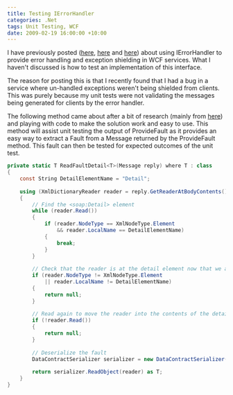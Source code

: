 ```yaml
---
title: Testing IErrorHandler
categories: .Net
tags: Unit Testing, WCF
date: 2009-02-19 16:00:00 +10:00
---
```


I have previously posted ([here][0], [here][1] and [here][2]) about using IErrorHandler to provide error handling and exception shielding in WCF services. What I haven't discussed is how to test an implementation of this interface. 

The reason for posting this is that I recently found that I had a bug in a service where un-handled exceptions weren't being shielded from clients. This was purely because my unit tests were not validating the messages being generated for clients by the error handler.

The following method came about after a bit of research (mainly from [here][3]) and playing with code to make the solution work and easy to use. This method will assist unit testing the output of ProvideFault as it provides an easy way to extract a Fault from a Message returned by the ProvideFault method. This fault can then be tested for expected outcomes of the unit test.

<!--more-->

```csharp
private static T ReadFaultDetail<T>(Message reply) where T : class
{
    const String DetailElementName = "Detail";
    
    using (XmlDictionaryReader reader = reply.GetReaderAtBodyContents())
    {
        // Find the <soap:Detail> element
        while (reader.Read())
        {
            if (reader.NodeType == XmlNodeType.Element
                && reader.LocalName == DetailElementName)
            {
                break;
            }
        }
     
        // Check that the reader is at the detail element now that we are outside the loop
        if (reader.NodeType != XmlNodeType.Element
            || reader.LocalName != DetailElementName)
        {
            return null;
        }
    
        // Read again to move the reader into the contents of the details element
        if (!reader.Read())
        {
            return null;
        }
    
        // Deserialize the fault
        DataContractSerializer serializer = new DataContractSerializer(typeof(T));
    
        return serializer.ReadObject(reader) as T;
    }
}
```

[0]: /2008/10/08/wcf-service-contract-design/
[1]: /2008/04/07/implementing-ierrorhandler/
[2]: /2008/11/07/strict-ierrorhandler-usage/
[3]: http://www.olegsych.com/2008/07/simplifying-wcf-using-exceptions-as-faults/
